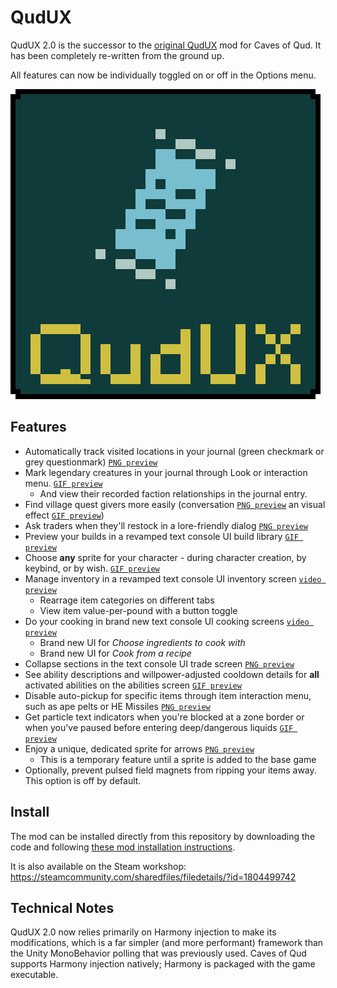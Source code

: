 # QudUX

QudUX 2.0 is the successor to the [original QudUX](https://github.com/egocarib/CavesOfQud-QudUX-v1) mod for Caves of Qud. It has been completely re-written from the ground up. 

All features can now be individually toggled on or off in the Options menu.

![cover image](QudUX_Cover.png)

Features
---------
- Automatically track visited locations in your journal (green checkmark or grey questionmark) [`PNG preview`](https://i.imgur.com/7EjlkMb.png)
- Mark legendary creatures in your journal through Look or interaction menu. [`GIF preview`](https://i.imgur.com/2VMiWLb.gif)
  - And view their recorded faction relationships in the journal entry.
- Find village quest givers more easily (conversation [`PNG preview`](https://i.imgur.com/BlUTRuY.png) an visual effect [`GIF preview`](https://i.imgur.com/5uez0p5.gif))
- Ask traders when they'll restock in a lore-friendly dialog [`PNG preview`](https://i.imgur.com/PVhW7Ks.png)
- Preview your builds in a revamped text console UI build library [`GIF preview`](https://i.imgur.com/rWVgJdo.gif)
- Choose **any** sprite for your character - during character creation, by keybind, or by wish. [`GIF preview`](https://i.imgur.com/Gkhl5BO.gif)
- Manage inventory in a revamped text console UI inventory screen [`video preview`](https://youtu.be/kmBPPIo_6Ig)
  - Rearrage item categories on different tabs
  - View item value-per-pound with a button toggle
- Do your cooking in brand new text console UI cooking screens [`video preview`](https://youtu.be/pYr_74r5_V4)
  - Brand new UI for *Choose ingredients to cook with*
  - Brand new UI for *Cook from a recipe*
- Collapse sections in the text console UI trade screen [`PNG preview`](https://i.imgur.com/MPz3nHH.png)
- See ability descriptions and willpower-adjusted cooldown details for **all** activated abilities on the abilities screen [`GIF preview`](https://i.imgur.com/qdwLXIU.gif)
- Disable auto-pickup for specific items through item interaction menu, such as ape pelts or HE Missiles [`PNG preview`](https://i.imgur.com/eo9ZwF2.png)
- Get particle text indicators when you're blocked at a zone border or when you've paused before entering deep/dangerous liquids [`GIF preview`](https://i.imgur.com/7jHm9N7.gif)
- Enjoy a unique, dedicated sprite for arrows [`PNG preview`](https://i.imgur.com/9XGyjFZ.png)
  - This is a temporary feature until a sprite is added to the base game
- Optionally, prevent pulsed field magnets from ripping your items away. This option is off by default.

Install
-------
The mod can be installed directly from this repository by downloading the code and following [these mod installation instructions](https://cavesofqud.gamepedia.com/Modding:Installing_a_mod#Manual_Download).

It is also available on the Steam workshop: https://steamcommunity.com/sharedfiles/filedetails/?id=1804499742

Technical Notes
---------------
QudUX 2.0 now relies primarily on Harmony injection to make its modifications, which is a far simpler (and more performant) framework than the Unity MonoBehavior polling that was previously used. Caves of Qud supports Harmony injection natively; Harmony is packaged with the game executable.
